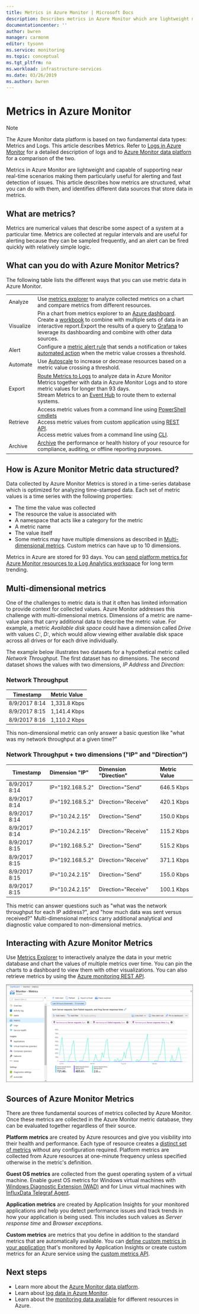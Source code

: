 ```yaml
---
title: Metrics in Azure Monitor | Microsoft Docs
description: Describes metrics in Azure Monitor which are lightweight monitoring data capable of supporting near real-time scenarios.
documentationcenter: ''
author: bwren
manager: carmonm
editor: tysonn
ms.service: monitoring
ms.topic: conceptual
ms.tgt_pltfrm: na
ms.workload: infrastructure-services
ms.date: 03/26/2019
ms.author: bwren
---
```


# Metrics in Azure Monitor

> [!NOTE]
> The Azure Monitor data platform  is based on two fundamental data types: Metrics and Logs. This article describes Metrics. Refer to [Logs in Azure Monitor](data-platform-logs.md) for a detailed description of logs and to [Azure Monitor data platforn](data-platform.md) for a comparison of the two.


Metrics in Azure Monitor are lightweight and capable of supporting near real-time scenarios making them particularly useful for alerting and fast detection of issues. This article describes how metrics are structured, what you can do with them, and identifies different data sources that store data in metrics.

## What are metrics?
Metrics are numerical values that describe some aspect of a system at a particular time. Metrics are collected at regular intervals and are useful for alerting because they can be sampled frequently, and an alert can be fired quickly with relatively simple logic.

## What can you do with Azure Monitor Metrics?
The following table lists the different ways that you can use metric data in Azure Monitor.

|  |  |
|:---|:---|
| Analyze | Use [metrics explorer](metrics-charts.md) to analyze collected metrics on a chart and compare metrics from different resources. |
| Visualize | Pin a chart from metrics explorer to an [Azure dashboard](../learn/tutorial-app-dashboards.md).<br>Create a [workbook](../app/usage-workbooks.md) to combine with multiple sets of data in an interactive report.Export the results of a query to [Grafana](grafana-plugin.md) to leverage its dashboarding and combine with other data sources. |
| Alert | Configure a [metric alert rule](alerts-metric.md) that sends a notification or takes [automated action](action-groups.md) when the metric value crosses a threshold. |
| Automate |  Use [Autoscale](autoscale-overview.md) to increase or decrease resources based on a metric value crossing a threshold. |
| Export | [Route Metrics to Logs](diagnostic-logs-stream-log-store.md) to analyze data in Azure Monitor Metrics together with data in Azure Monitor Logs and to store metric values for longer than 93 days.<br>Stream Metrics to an [Event Hub](stream-monitoring-data-event-hubs.md) to route them to external systems. |
| Retrieve | Access metric values from a command line using  [PowerShell cmdlets](https://docs.microsoft.com/powershell/module/azurerm.insights/?view=azurermps-6.7.0)<br>Access metric values from custom application using [REST API](rest-api-walkthrough.md).<br>Access metric values from a command line using  [CLI](/azure/monitor/metrics). |
| Archive | [Archive](..//learn/tutorial-archive-data.md) the performance or health history of your resource for compliance, auditing, or offline reporting purposes. |


## How is Azure Monitor Metric data structured?
Data collected by Azure Monitor Metrics is stored in a time-series database which is optimized for analyzing time-stamped data. Each set of metric values is a time series with the following properties:

* The time the value was collected
* The resource the value is associated with
* A namespace that acts like a category for the metric
* A metric name
* The value itself
* Some metrics may have multiple dimensions as described in [Multi-dimensional metrics](#multi-dimensional-metrics). Custom metrics can have up to 10 dimensions.

Metrics in Azure are stored for 93 days. You can [send platform metrics for Azure Monitor resources to a Log Analytics workspace](diagnostic-logs-stream-log-store.md) for long term trending.

## Multi-dimensional metrics
One of the challenges to metric data is that it often has limited information to provide context for collected values. Azure Monitor addresses this challenge with multi-dimensional metrics. Dimensions of a metric are name-value pairs that carry additional data to describe the metric value. For example, a metric _Available disk space_ could have a dimension called _Drive_ with values _C:_, _D:_, which would allow viewing either available disk space across all drives or for each drive individually.

The example below illustrates two datasets for a hypothetical metric called _Network Throughput_. The first dataset has no dimensions. The second dataset shows the values with two dimensions, _IP Address_ and _Direction_:

### Network Throughput

| Timestamp     | Metric Value |
| ------------- |:-------------|
| 8/9/2017 8:14 | 1,331.8 Kbps |
| 8/9/2017 8:15 | 1,141.4 Kbps |
| 8/9/2017 8:16 | 1,110.2 Kbps |

This non-dimensional metric can only answer a basic question like "what was my network throughput at a given time?”

### Network Throughput + two dimensions ("IP" and "Direction")

| Timestamp     | Dimension "IP"   | Dimension "Direction" | Metric Value|
| ------------- |:-----------------|:------------------- |:-----------|
| 8/9/2017 8:14 | IP="192.168.5.2" | Direction="Send"    | 646.5 Kbps |
| 8/9/2017 8:14 | IP="192.168.5.2" | Direction="Receive" | 420.1 Kbps |
| 8/9/2017 8:14 | IP="10.24.2.15"  | Direction="Send"    | 150.0 Kbps |
| 8/9/2017 8:14 | IP="10.24.2.15"  | Direction="Receive" | 115.2 Kbps |
| 8/9/2017 8:15 | IP="192.168.5.2" | Direction="Send"    | 515.2 Kbps |
| 8/9/2017 8:15 | IP="192.168.5.2" | Direction="Receive" | 371.1 Kbps |
| 8/9/2017 8:15 | IP="10.24.2.15"  | Direction="Send"    | 155.0 Kbps |
| 8/9/2017 8:15 | IP="10.24.2.15"  | Direction="Receive" | 100.1 Kbps |

This metric can answer questions such as "what was the network throughput for each IP address?", and "how much data was sent versus received?" Multi-dimensional metrics carry additional analytical and diagnostic value compared to non-dimensional metrics.

## Interacting with Azure Monitor Metrics
Use [Metrics Explorer](metrics-charts.md) to interactively analyze the data in your metric database and chart the values of multiple metrics over time. You can pin the charts to a dashboard to view them with other visualizations. You can also retrieve metrics by using the [Azure monitoring REST API](rest-api-walkthrough.md).

![Metrics Explorer](media/data-platform/metrics-explorer.png)

## Sources of Azure Monitor Metrics
There are three fundamental sources of metrics collected by Azure Monitor. Once these metrics are collected in the Azure Monitor metric database, they can be evaluated together regardless of their source.

**Platform metrics** are created by Azure resources and give you visibility into their health and performance. Each type of resource creates a [distinct set of metrics](metrics-supported.md) without any configuration required. Platform metrics are collected from Azure resources at one-minute frequency unless specified otherwise in the metric's definition. 

**Guest OS metrics** are collected from the guest operating system of a virtual machine. Enable guest OS metrics for Windows virtual machines with [Windows Diagnostic Extension (WAD)](../platform/diagnostics-extension-overview.md) and for Linux virtual machines with [InfluxData Telegraf Agent](https://www.influxdata.com/time-series-platform/telegraf/).

**Application metrics** are created by Application Insights for your monitored applications and help you detect performance issues and track trends in how your application is being used. This includes such values as _Server response time_ and _Browser exceptions_.

**Custom metrics** are metrics that you define in addition to the standard metrics that are automatically available. You can [define custom metrics in your application](../app/api-custom-events-metrics.md) that's monitored by Application Insights or create custom metrics for an Azure service using the [custom metrics API](metrics-store-custom-rest-api.md).


## Next steps

- Learn more about the [Azure Monitor data platform](data-platform.md).
- Learn about [log data in Azure Monitor](data-platform-logs.md).
- Learn about the [monitoring data available](data-sources.md) for different resources in Azure.
